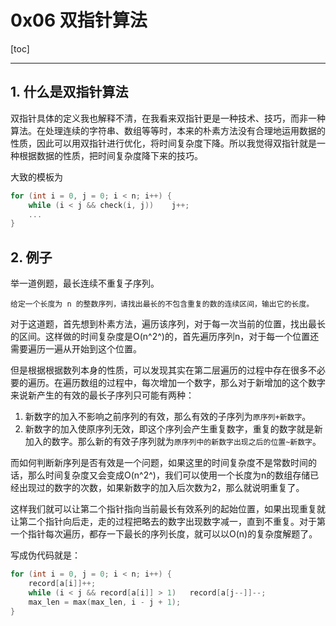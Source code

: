 # 0x06 双指针算法

[toc]

---

## 1. 什么是双指针算法

双指针具体的定义我也解释不清，在我看来双指针更是一种技术、技巧，而非一种算法。在处理连续的字符串、数组等等时，本来的朴素方法没有合理地运用数据的性质，因此可以用双指针进行优化，将时间复杂度下降。所以我觉得双指针就是一种根据数据的性质，把时间复杂度降下来的技巧。

大致的模板为

```cpp
for (int i = 0, j = 0; i < n; i++) {
    while (i < j && check(i, j))	j++;
    ...
}
```

## 2. 例子

举一道例题，最长连续不重复子序列。

`给定一个长度为 n 的整数序列，请找出最长的不包含重复的数的连续区间，输出它的长度。`

对于这道题，首先想到朴素方法，遍历该序列，对于每一次当前的位置，找出最长的区间。这样做的时间复杂度是O(n^2^)的，首先遍历序列n，对于每一个位置还需要遍历一遍从开始到这个位置。

但是根据根据数列本身的性质，可以发现其实在第二层遍历的过程中存在很多不必要的遍历。在遍历数组的过程中，每次增加一个数字，那么对于新增加的这个数字来说新产生的有效的最长子序列只可能有两种：

1. 新数字的加入不影响之前序列的有效，那么有效的子序列为`原序列+新数字`。
2. 新数字的加入使原序列无效，即这个序列会产生重复数字，重复的数字就是新加入的数字。那么新的有效子序列就为`原序列中的新数字出现之后的位置~新数字`。

而如何判断新序列是否有效是一个问题，如果这里的时间复杂度不是常数时间的话，那么时间复杂度又会变成O(n^2^)，我们可以使用一个长度为n的数组存储已经出现过的数字的次数，如果新数字的加入后次数为2，那么就说明重复了。

这样我们就可以让第二个指针指向当前最长有效系列的起始位置，如果出现重复就让第二个指针向后走，走的过程把略去的数字出现数字减一，直到不重复。对于第一个指针每次遍历，都存一下最长的序列长度，就可以以O(n)的复杂度解题了。

写成伪代码就是：

```cpp
for (int i = 0, j = 0; i < n; i++) {
	record[a[i]]++;
    while (i < j && record[a[i]] > 1)	record[a[j--]]--;
    max_len = max(max_len, i - j + 1);
}
```


